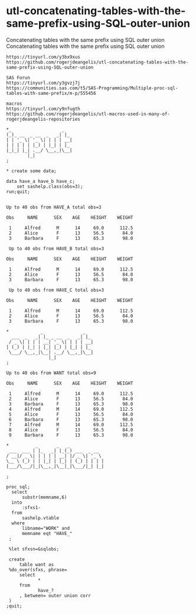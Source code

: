 # utl-concatenating-tables-with-the-same-prefix-using-SQL-outer-union
Concatenating tables with the same prefix using SQL outer union
    Concatenating tables with the same prefix using SQL outer union                                            
                                                                                                               
                                                                                                               
    https://tinyurl.com/y3bx9xus                                                                               
    https://github.com/rogerjdeangelis/utl-concatenating-tables-with-the-same-prefix-using-SQL-outer-union     
                                                                                                               
    SAS Forun                                                                                                  
    https://tinyurl.com/y3gvzj7j                                                                               
    https://communities.sas.com/t5/SAS-Programming/Multiple-proc-sql-tables-with-same-prefix/m-p/555456        
                                                                                                               
    macros                                                                                                     
    https://tinyurl.com/y9nfugth                                                                               
    https://github.com/rogerjdeangelis/utl-macros-used-in-many-of-rogerjdeangelis-repositories                 
                                                                                                               
    *_                   _                                                                                     
    (_)_ __  _ __  _   _| |_                                                                                   
    | | '_ \| '_ \| | | | __|                                                                                  
    | | | | | |_) | |_| | |_                                                                                   
    |_|_| |_| .__/ \__,_|\__|                                                                                  
            |_|                                                                                                
    ;                                                                                                          
                                                                                                               
    * create some data;                                                                                        
                                                                                                               
    data have_a have_b have_c;                                                                                 
        set sashelp.class(obs=3);                                                                              
    run;quit;                                                                                                  
                                                                                                               
                                                                                                               
    Up to 40 obs from HAVE_A total obs=3                                                                       
                                                                                                               
    Obs     NAME      SEX    AGE    HEIGHT    WEIGHT                                                           
                                                                                                               
     1     Alfred      M      14     69.0      112.5                                                           
     2     Alice       F      13     56.5       84.0                                                           
     3     Barbara     F      13     65.3       98.0                                                           
                                                                                                               
     Up to 40 obs from HAVE_B total obs=3                                                                      
                                                                                                               
    Obs     NAME      SEX    AGE    HEIGHT    WEIGHT                                                           
                                                                                                               
     1     Alfred      M      14     69.0      112.5                                                           
     2     Alice       F      13     56.5       84.0                                                           
     3     Barbara     F      13     65.3       98.0                                                           
                                                                                                               
     Up to 40 obs from HAVE_C total obs=3                                                                      
                                                                                                               
    Obs     NAME      SEX    AGE    HEIGHT    WEIGHT                                                           
                                                                                                               
     1     Alfred      M      14     69.0      112.5                                                           
     2     Alice       F      13     56.5       84.0                                                           
     3     Barbara     F      13     65.3       98.0                                                           
                                                                                                               
    *            _               _                                                                             
      ___  _   _| |_ _ __  _   _| |_                                                                           
     / _ \| | | | __| '_ \| | | | __|                                                                          
    | (_) | |_| | |_| |_) | |_| | |_                                                                           
     \___/ \__,_|\__| .__/ \__,_|\__|                                                                          
                    |_|                                                                                        
    ;                                                                                                          
                                                                                                               
    Up to 40 obs from WANT total obs=9                                                                         
                                                                                                               
    Obs     NAME      SEX    AGE    HEIGHT    WEIGHT                                                           
                                                                                                               
     1     Alfred      M      14     69.0      112.5                                                           
     2     Alice       F      13     56.5       84.0                                                           
     3     Barbara     F      13     65.3       98.0                                                           
     4     Alfred      M      14     69.0      112.5                                                           
     5     Alice       F      13     56.5       84.0                                                           
     6     Barbara     F      13     65.3       98.0                                                           
     7     Alfred      M      14     69.0      112.5                                                           
     8     Alice       F      13     56.5       84.0                                                           
     9     Barbara     F      13     65.3       98.0                                                           
                                                                                                               
    *          _       _   _                                                                                   
     ___  ___ | |_   _| |_(_) ___  _ __                                                                        
    / __|/ _ \| | | | | __| |/ _ \| '_ \                                                                       
    \__ \ (_) | | |_| | |_| | (_) | | | |                                                                      
    |___/\___/|_|\__,_|\__|_|\___/|_| |_|                                                                      
                                                                                                               
    ;                                                                                                          
                                                                                                               
    proc sql;                                                                                                  
      select                                                                                                   
          substr(memname,6)                                                                                    
      into                                                                                                     
          :sfxs1-                                                                                              
      from                                                                                                     
          sashelp.vtable                                                                                       
      where                                                                                                    
          libname="WORK" and                                                                                   
          memname eqt "HAVE_"                                                                                  
     ;                                                                                                         
                                                                                                               
     %let sfxsn=&sqlobs;                                                                                       
                                                                                                               
     create                                                                                                    
         table want as                                                                                         
     %do_over(sfxs, phrase=                                                                                    
         select                                                                                                
                *                                                                                              
         from                                                                                                  
                have_?                                                                                         
         , between= outer union corr                                                                           
     )                                                                                                         
    ;quit;                                                                                                     
                                                                                                               
                                                                                                               

